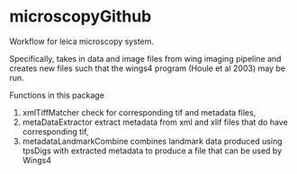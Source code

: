# microscopyGithub

Workflow for leica microscopy system.

Specifically, takes in data and image files from wing imaging pipeline and creates new files such that the wings4 program (Houle et al 2003) may be run.

Functions in this package 
1) xmlTiffMatcher check for corresponding tif and metadata files, 
2) metaDataExtractor extract metadata from xml and xlif files that do have corresponding tif, 
3) metadataLandmarkCombine combines landmark data produced using tpsDigs with extracted metadata to produce a file that can be used by Wings4
